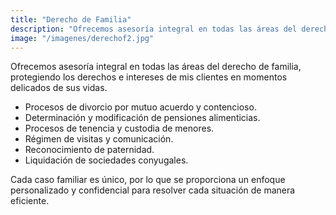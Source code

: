 ```yaml
---
title: "Derecho de Familia"
description: "Ofrecemos asesoría integral en todas las áreas del derecho de familia, protegiendo los derechos e intereses de mis clientes en momentos delicados de sus vidas."
image: "/imagenes/derechof2.jpg"
---
```


Ofrecemos asesoría integral en todas las áreas del derecho de familia, protegiendo los derechos e intereses de mis clientes en momentos delicados de sus vidas.

- Procesos de divorcio por mutuo acuerdo y contencioso.
- Determinación y modificación de pensiones alimenticias.
- Procesos de tenencia y custodia de menores.
- Régimen de visitas y comunicación.
- Reconocimiento de paternidad.
- Liquidación de sociedades conyugales.

Cada caso familiar es único, por lo que se proporciona un enfoque personalizado y confidencial para resolver cada situación de manera eficiente.
